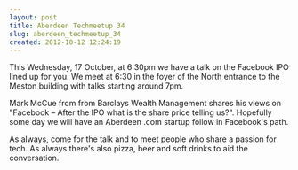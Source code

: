 ```yaml
---
layout: post
title: Aberdeen Techmeetup 34
slug: aberdeen_techmeetup_34
created: 2012-10-12 12:24:19
---
```


This Wednesday, 17 October, at 6:30pm we have a talk on the Facebook IPO lined up for you. We meet at 6:30 in the foyer of the North entrance to the Meston building with talks starting around 7pm.

Mark McCue from from Barclays Wealth Management shares his views on  "Facebook – After the IPO what is the share price telling us?". Hopefully some day we will have an Aberdeen .com startup follow in Facebook's path.

As always, come for the talk and to meet people who share a passion for tech. As always there's also pizza, beer and soft drinks to aid the conversation.

